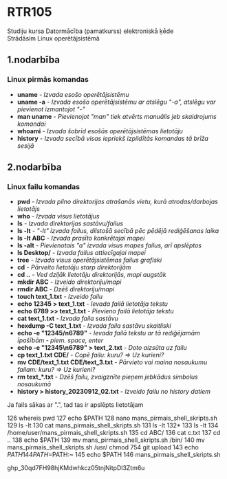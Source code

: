 # RTR105
Studiju kursa Datormācība (pamatkurss) elektroniskā ķēde  
Strādāsim Linux operētājsistēmā
  
  ## 1.nodarbība  
      
  ### Linux pirmās komandas

  - **uname** _- Izvada esošo operētājsistēmu_
  - **uname -a** _- Izvada esošo operētājsistēmu ar atslēgu "-a", atslēgu var pievienot izmantojot "-"_
  - **man uname** _- Pievienojot "man" tiek atvērts manuālis jeb skaidrojums komandai_
  - **whoami** _- Izvada šobrīd esošās operētājsistēmas lietotāju_
  - **history** _- Izvada secībā visas iepriekš izpildītās komandas tā brīža sesijā_

  ## 2.nodarbība   
      
  ### Linux failu komandas
  - **pwd** _- Izvada pilno direktorijas atrašanās vietu, kurā atrodas/darbojas lietotājs_
  - **who**  _- Izvada visus lietotājus_
  - **ls** _- Izvada direktorijas sastāvu/failus_
  - **ls -lt** _- "-lt" izvada failus, dilstošā secībā pēc pēdējā rediģēšanas laika_
  - **ls -lt ABC** _- Izvada prasīto konkrētajai mapei_
  - **ls -alt** _- Pievienotais "a" izvada visus mapes failus, arī apslēptos_
  - **ls Desktop/** _- Izvada failus attiecīgajai mapei_
  - **tree** _- Izvada visus operētājsistēmas failus grafiski_
  - **cd** _- Pārveito lietotāju starp direktorijām_
  - **cd ..** _- Ved dziļāk lietotāju direktorijās, mapi augstāk_
  - **mkdir ABC** _- Izveido direktoriju/mapi_
  - **rmdir ABC** _- Dzēš direktoriju/mapi_
  - **touch text_1.txt** _- Izveido failu_
  - **echo 12345 > text_1.txt** _- Ievada failā lietotāja tekstu_
  - **echo 6789 >> text_1.txt** _- Pievieno failā lietotāja tekstu_
  - **cat text_1.txt** _- Izvada faila sastāvu_
  - **hexdump -C text_1.txt** _- Izvada faila sastāvu skaitliski_
  - **echo -e "12345/n6789"** _- Ievada failā tekstu ar tā rediģējamām īpašībām - piem. space, enter_
  - **echo -e "12345\n6789" > text_2.txt** _- Doto aizsūta uz failu_
  - **cp text_1.txt CDE/**  _- Copē failu: kuru? => Uz kurieni?_
  - **mv CDE/text_1.txt CDE/text_3.txt** _- Pārvieto vai maina nosaukumu failam: kuru? => Uz kurieni?_
  - **rm text_*.txt** _- Dzēš failu, zvaigznīte pieņem jebkādus simbolus nosaukumā_
  - **history > history_20230912_02.txt** _- Izveido failu no history datiem_
    
  Ja fails sākas ar ".", tad tas ir apslēpts lietotājam

   126  whereis pwd
  127  echo $PATH
  128  nano mans_pirmais_shell_skripts.sh
  129  ls -lt
  130  cat mans_pirmais_shell_skripts.sh 
  131  ls -lt
  132* 
  133  ls -lt
  134  /home/user/mans_pirmais_shell_skripts.sh 
  135  cd ABC/
  136  cat c.txt
  137  cd ..
  138  echo $PATH
  139  mv mans_pirmais_shell_skripts.sh  /bin/
  140  mv mans_pirmais_shell_skripts.sh  /usr/
  chmod 754 git upload
  143  echo $PATH
  144  PATH=$PATH:~
  145  echo $PATH
  146  mans_pirmais_shell_skripts.sh 

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
